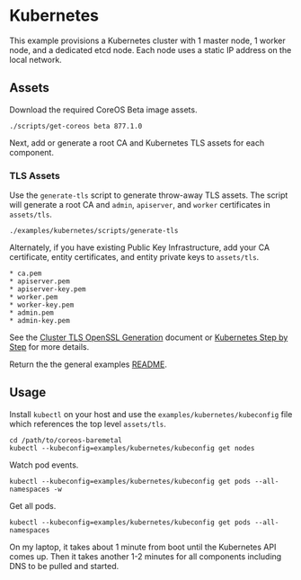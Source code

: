 
# Kubernetes

This example provisions a Kubernetes cluster with 1 master node, 1 worker node, and a dedicated etcd node. Each node uses a static IP address on the local network.

## Assets

Download the required CoreOS Beta image assets.

    ./scripts/get-coreos beta 877.1.0

Next, add or generate a root CA and Kubernetes TLS assets for each component.

### TLS Assets

Use the `generate-tls` script to generate throw-away TLS assets. The script will generate a root CA and `admin`, `apiserver`, and `worker` certificates in `assets/tls`.

    ./examples/kubernetes/scripts/generate-tls

Alternately, if you have existing Public Key Infrastructure, add your CA certificate, entity certificates, and entity private keys to `assets/tls`.

    * ca.pem
    * apiserver.pem
    * apiserver-key.pem
    * worker.pem
    * worker-key.pem
    * admin.pem
    * admin-key.pem

See the [Cluster TLS OpenSSL Generation](https://coreos.com/kubernetes/docs/latest/openssl.html) document or [Kubernetes Step by Step](https://coreos.com/kubernetes/docs/latest/getting-started.html) for more details.

Return the the general examples [README](../README).

## Usage

Install `kubectl` on your host and use the `examples/kubernetes/kubeconfig` file which references the top level `assets/tls`.

    cd /path/to/coreos-baremetal
    kubectl --kubeconfig=examples/kubernetes/kubeconfig get nodes

Watch pod events.

    kubectl --kubeconfig=examples/kubernetes/kubeconfig get pods --all-namespaces -w

Get all pods.

    kubectl --kubeconfig=examples/kubernetes/kubeconfig get pods --all-namespaces

On my laptop, it takes about 1 minute from boot until the Kubernetes API comes up. Then it takes another 1-2 minutes for all components including DNS to be pulled and started.